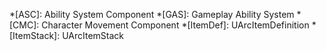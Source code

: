*[ASC]: Ability System Component
*[GAS]: Gameplay Ability System
*[CMC]: Character Movement Component
*[ItemDef]: UArcItemDefinition
*[ItemStack]: UArcItemStack